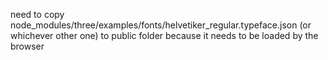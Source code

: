 need to copy node_modules/three/examples/fonts/helvetiker_regular.typeface.json (or whichever other one) to public folder because it needs to be loaded by the browser








